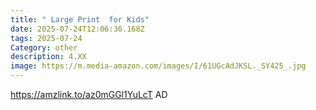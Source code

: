 ```yaml
---
title: " Large Print  for Kids"
date: 2025-07-24T12:06:36.168Z
tags: 2025-07-24
Category: other
description: 4.XX
image: https://m.media-amazon.com/images/I/61UGcAdJKSL._SY425_.jpg
---
```

https://amzlink.to/az0mGGl1YuLcT    AD